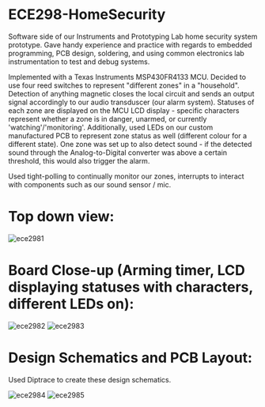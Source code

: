 # ECE298-HomeSecurity
Software side of our Instruments and Prototyping Lab home security system prototype. Gave handy experience and practice with regards to embedded programming, PCB design, soldering, and using common electronics lab instrumentation to test and debug systems. 

Implemented with a Texas Instruments MSP430FR4133 MCU. Decided to use four reed switches to represent "different zones" in a "household".
Detection of anything magnetic closes the local circuit and sends an output signal accordingly to our audio transduscer (our alarm system). Statuses of each zone are displayed on the MCU LCD display - specific characters represent whether a zone is in danger, unarmed, or currently 'watching'/'monitoring'. Additionally, used LEDs on our custom manufactured PCB to represent zone status as well (different colour for a different state). One zone was set up to also detect sound - if the detected sound through the Analog-to-Digital converter was above a certain threshold, this would also trigger the alarm. 

Used tight-polling to continually monitor our zones, interrupts to interact with components such as our sound sensor / mic. 

# Top down view: 

![ece2981](https://user-images.githubusercontent.com/31193217/71362363-d1331f80-2563-11ea-84c0-d6da71ccfaca.png)


# Board Close-up (Arming timer, LCD displaying statuses with characters, different LEDs on): 

![ece2982](https://user-images.githubusercontent.com/31193217/71362367-d42e1000-2563-11ea-84b5-b2a32f69fd24.png)
![ece2983](https://user-images.githubusercontent.com/31193217/71362370-d6906a00-2563-11ea-8276-061610c0c8b0.png)


# Design Schematics and PCB Layout: 
Used Diptrace to create these design schematics. 

![ece2984](https://user-images.githubusercontent.com/31193217/71362375-d85a2d80-2563-11ea-82d3-6bf5613a2e17.png)
![ece2985](https://user-images.githubusercontent.com/31193217/71362376-da23f100-2563-11ea-82bd-581a2cbd9d3c.png)
